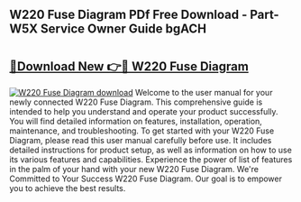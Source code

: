 ## W220 Fuse Diagram PDf Free Download - Part-W5X Service Owner Guide bgACH

# <h2><a href="http://dfk27nz.blite.top/?on=W220+Fuse+Diagram">🔗Download New 👉🔴 W220 Fuse Diagram</a></h2>

[![W220 Fuse Diagram download](https://i.imgur.com/lujVjoI.png)](http://dfk27nz.blite.top/?on=W220+Fuse+Diagram)
Welcome to the user manual for your newly connected W220 Fuse Diagram. This comprehensive guide is intended to help you understand and operate your product successfully. You will find detailed information on features, installation, operation, maintenance, and troubleshooting. To get started with your W220 Fuse Diagram, please read this user manual carefully before use. It includes detailed instructions for product setup, as well as information on how to use its various features and capabilities. Experience the power of list of features in the palm of your hand with your new W220 Fuse Diagram. We're Committed to Your Success W220 Fuse Diagram. Our goal is to empower you to achieve the best results.
